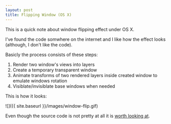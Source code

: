 ```yaml
---
layout: post
title: Flipping Window (OS X)
---
```

This is a quick note about window flipping effect under OS X.

I've found the code somwhere on the internet and I like how the effect looks (although, I don't like the code).

Basicly the process consists of these steps:

1. Render two window's views into layers
2. Create a temporary transparent window
3. Animate transforms of two rendered layers inside created window to emulate windows rotation
4. Visiblate/invisiblate base windows when needed

This is how it looks:

![]({{ site.baseurl }}/images/window-flip.gif)

Even though the source code is not pretty at all it is [worth looking at](https://github.com/golopupinsky/NSWindow-flip-demo). 